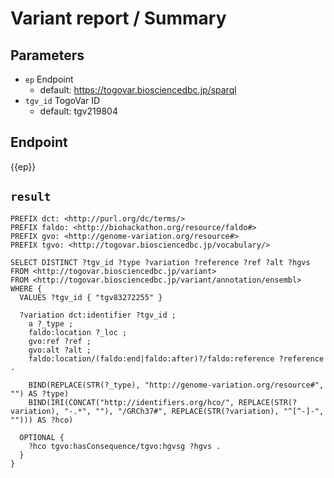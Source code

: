 # Variant report / Summary

## Parameters

* `ep` Endpoint
  * default: https://togovar.biosciencedbc.jp/sparql
* `tgv_id` TogoVar ID
  * default: tgv219804

## Endpoint

{{ep}}

## `result`

```sparql
PREFIX dct: <http://purl.org/dc/terms/>
PREFIX faldo: <http://biohackathon.org/resource/faldo#>
PREFIX gvo: <http://genome-variation.org/resource#>
PREFIX tgvo: <http://togovar.biosciencedbc.jp/vocabulary/>

SELECT DISTINCT ?tgv_id ?type ?variation ?reference ?ref ?alt ?hgvs
FROM <http://togovar.biosciencedbc.jp/variant>
FROM <http://togovar.biosciencedbc.jp/variant/annotation/ensembl>
WHERE {
  VALUES ?tgv_id { "tgv83272255" }

  ?variation dct:identifier ?tgv_id ;
    a ?_type ;
    faldo:location ?_loc ;
    gvo:ref ?ref ;
    gvo:alt ?alt ;
    faldo:location/(faldo:end|faldo:after)?/faldo:reference ?reference .

    BIND(REPLACE(STR(?_type), "http://genome-variation.org/resource#", "") AS ?type)
    BIND(IRI(CONCAT("http://identifiers.org/hco/", REPLACE(STR(?variation), "-.*", ""), "/GRCh37#", REPLACE(STR(?variation), "^[^-]-", ""))) AS ?hco)

  OPTIONAL {
    ?hco tgvo:hasConsequence/tgvo:hgvsg ?hgvs .
  }
}
```
